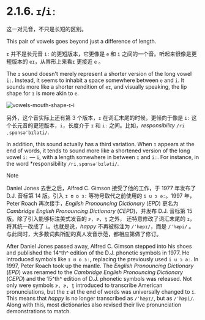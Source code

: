 # 2.1.6. `ɪ`/`iː`

这一对元音，不只是长短的区别。

This pair of vowels goes beyond just a difference of length.

`ɪ` 并不是长元音 `iː` 的更短版本，它更像是 `e` 和 `i` 之间的一个音。听起来很像是更短版本的 `eɪ`，从唇形上来看`ɪ` 更接近 `e` 。

The `ɪ` sound doesn't merely represent a shorter version of the long vowel `iː`. Instead, it seems to inhabit a space somewhere between `e` and `i`. It sounds more like a shorter rendition of `eɪ`, and visually speaking, the lip shape for `ɪ` is more akin to `e`.

![vowels-mouth-shape-ɪ-i](/images/vowels-mouth-shape-ɪ-i.svg)

另外，这个音实际上还有第 3 个版本，`ɪ` 在词汇末尾的时候，更倾向于像是 `iː` 这个长元音的更短版本，`i`，长度介于 `ɪ` 和 `iː` 之间。比如，*responsibility* `/riˌspɑnsəˈbɪləti/`.

In addition, this sound actually has a third variation. When `ɪ` appears at the end of words, it tends to sound more like a shortened version of the long vowel `iː` — `i`, with a length somewhere in between `ɪ` and `iː`. For instance, in the word *responsibility `/riˌspɑnsəˈbɪləti/`.

> [!Note]
>
> Daniel Jones 去世之后，Alfred C. Gimson 接受了他的工作，于 1977 年发布了 D.J. 音标第 14 版。引入 `ɪ ʊ ɒ ɜː` 等符号取代之前使用的 `i u ɔ əː`。1997 年，Peter Roach 再次接手，*English Pronouncing Dictionary* (*EPD*) 更名为 *Cambridge English Pronouncing Dictionary* (*CEPD*)，并发布 D.J. 音标第 15 版。除了引入能够标注美式发音的 `ɝ, ɚ, t̬` 之外， 还特意修改了词汇末尾的 `ɪ`，将其统一改成了 `i`。也就是说，*happy* 不再被标注为 `/ˈhæpɪ/`，而是 `/ˈhæpi/` 。与此同时，大多数词典所配的真人发音示范，都相应第做了修订。
>
> After Daniel Jones passed away, Alfred C. Gimson stepped into his shoes and published the 14^th^ edition of the D.J. phonetic symbols in 1977. He introduced symbols like `ɪ ʊ ɒ ɜː`, replacing the previously used `i u ɔ əː`. In 1997, Peter Roach took up the mantle. The *English Pronouncing Dictionary* (*EPD*) was renamed to the *Cambridge English Pronouncing Dictionary* (*CEPD*) and the 15^th^ edition of D.J. phonetic symbols was released. Not only were symbols `ɝ, ɚ, t̬` introduced to transcribe American pronunciations, but the `ɪ` at the end of words was universally changed to `i`. This means that *happy* is no longer transcribed as `/ˈhæpɪ/`, but as `/ˈhæpi/`. Along with this, most dictionaries also revised their live pronunciation demonstrations to match.
